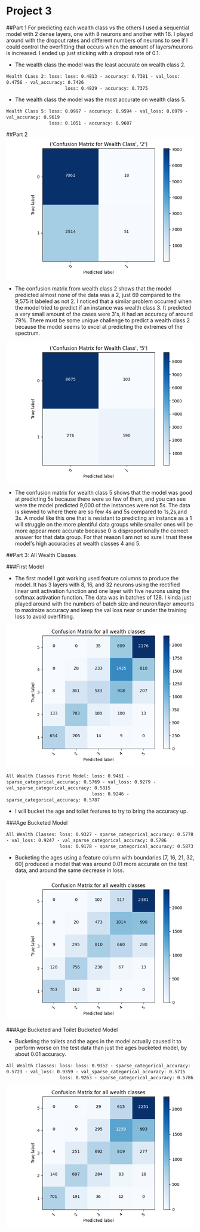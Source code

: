 # Project 3
 
##Part 1
For predicting each wealth class vs the others I used a sequential model with 2 dense layers, one with 8 neurons and another with 16. I played around with the dropout rates and different numbers of neurons to see if I could control the overfitting that occurs when the amount of layers/neurons is increased. I ended up just sticking with a dropout rate of 0.1.

- The wealth class the model was the least accurate on wealth class 2.
```
Wealth CLass 2: loss: loss: 0.4813 - accuracy: 0.7381 - val_loss: 0.4756 - val_accuracy: 0.7426
                      loss: 0.4829 - accuracy: 0.7375
```

- The wealth class the model was the most accurate on wealth class 5.
```
Wealth Class 5: loss: 0.0997 - accuracy: 0.9594 - val_loss: 0.0979 - val_accuracy: 0.9619
                loss: 0.1051 - accuracy: 0.9607
```

##Part 2
![img_2.png](images/img_2_project3.png)
- The confusion matrix from wealth class 2 shows that the model predicted almost none of the data was a 2, just 69 compared to the 9,575 it labeled as not 2. I noticed that a similar problem occurred when the model tried to predict if an instance was wealth class 3. It predicted a very small amount of the cases were 3's, it had an accuracy of around 79%. There must be some unique challenge to predict a wealth class 2 because the model seems to excel at predicting the extremes of the spectrum.

![img.png](images/img_project3.png)
- The confusion matrix for wealth class 5 shows that the model was good at predicting 5s because there were so few of them, and you can see were the model predicted 9,000 of the instances were not 5s. The data is skewed to where there are so few 4s and 5s compared to 1s,2s,and 3s. A model like this one that is resistant to predicting an instance as a 1 will struggle on the more plentiful data groups while smaller ones will be more appear more accurate because 0 is disproportionally the correct answer for that data group. For that reason I am not so sure I trust these model's high accuracies at wealth classes 4 and 5.


##Part 3: All Wealth Classes

###First Model
- The first model I got working used feature columns to produce the model. It has 3 layers  with 8, 16, and 32 neurons using the rectified linear unit activation function and one layer with five neurons using the softmax activation function. The data was in batches of 128. I kinda just played around with the numbers of batch size and neuron/layer amounts to maximize accuracy and keep the val loss near or under the training loss to avoid overfitting.

![img.png](img.png)

```
All Wealth Classes First Model: loss: 0.9461 - sparse_categorical_accuracy: 0.5769 - val_loss: 0.9279 - val_sparse_categorical_accuracy: 0.5815
                                loss: 0.9246 - sparse_categorical_accuracy: 0.5787
```

- I will bucket the age and toilet features to try to bring the accuracy up.


###Age Bucketed Model
```
All Wealth Classes: loss: 0.9327 - sparse_categorical_accuracy: 0.5778 - val_loss: 0.9247 - val_sparse_categorical_accuracy: 0.5786
                    loss: 0.9178 - sparse_categorical_accuracy: 0.5873
```
- Bucketing the ages using a feature column with boundaries [7, 16, 21, 32, 60] produced a model that was around 0.01 more accurate on the test data, and around the same decrease in loss.

![img_1.png](img_1.png)


###Age Bucketed and Toilet Bucketed Model
- Bucketing the toilets and the ages in the model actually caused it to perform worse on the test data than just the ages bucketed model, by about 0.01 accuracy.

```
All Wealth Classes: loss: loss: 0.9352 - sparse_categorical_accuracy: 0.5723 - val_loss: 0.9359 - val_sparse_categorical_accuracy: 0.5715
                    loss: 0.9263 - sparse_categorical_accuracy: 0.5786
```

![img_2.png](img_2.png)